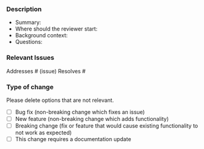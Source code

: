### Description
* Summary: 
* Where should the reviewer start:
* Background context:
* Questions: 

### Relevant Issues
Addresses # (issue)
Resolves # 

### Type of change
Please delete options that are not relevant.
- [ ] Bug fix (non-breaking change which fixes an issue)
- [ ] New feature (non-breaking change which adds functionality)
- [ ] Breaking change (fix or feature that would cause existing functionality to not work as expected)
- [ ] This change requires a documentation update

#
